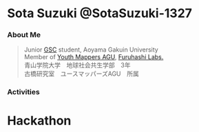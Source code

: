 # Sota Suzuki @SotaSuzuki-1327  
### About Me
> Junior [GSC](https://www.gsc.aoyama.ac.jp/) student, Aoyama Gakuin University  
> Member of [Youth Mappers AGU](https://github.com/furuhashilab/youthmappers4agu), [Furuhashi Labs.](https://github.com/furuhashilab)  
> 青山学院大学　地球社会共生学部　3年  
> 古橋研究室　ユースマッパーズAGU　所属
### Activities
# Hackathon

